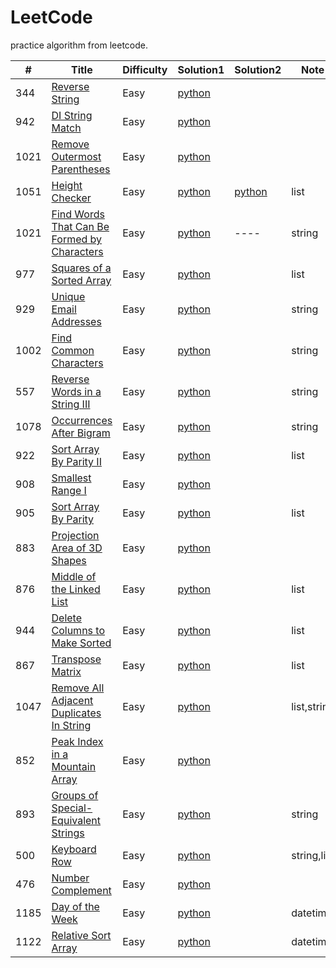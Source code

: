 # LeetCode

practice algorithm from leetcode.

|#| Title |Difficulty | Solution1 | Solution2 | Note |
| ----- | ----- | -------- | ---------- | ---------- |---- | 
344|[Reverse String](https://leetcode.com/problems/reverse-string/)|Easy|[python](/python_leetcode/add%20344)|
942|[DI String Match](https://leetcode.com/problems/di-string-match/)|Easy|[python](https://github.com/xuxiazhuang/LeetCode/blob/master/python_leetcode/_942.py)|
1021|[Remove Outermost Parentheses](https://leetcode.com/problems/remove-outermost-parentheses/)|Easy|[python](https://github.com/xuxiazhuang/LeetCode/blob/master/python_leetcode/1021.%20Remove%20Outermost%20Parentheses)|
1051|[Height Checker](https://leetcode.com/problems/height-checker/)|Easy|[python](https://github.com/xuxiazhuang/LeetCode/blob/master/python_leetcode/1021.%20Remove%20Outermost%20Parentheses)|[python](https://github.com/xuxiazhuang/LeetCode/blob/master/python_leetcode/1021.%20Remove%20Outermost%20Parentheses)|list|
1021|[Find Words That Can Be Formed by Characters](https://leetcode.com/problems/find-words-that-can-be-formed-by-characters/)|Easy|[python](https://github.com/xuxiazhuang/LeetCode/blob/master/python_leetcode/1021.%20Remove%20Outermost%20Parentheses)|----|string|
977|[Squares of a Sorted Array](https://leetcode.com/problems/squares-of-a-sorted-array/)|Easy|[python](https://github.com/xuxiazhuang/LeetCode/blob/master/python_leetcode/977.%20Squares%20of%20a%20Sorted%20Array)|  |list|
929|[Unique Email Addresses](https://leetcode.com/problems/unique-email-addresses/)|Easy|[python](https://github.com/xuxiazhuang/LeetCode/blob/master/python_leetcode/_929.py)|  |string|
1002|[Find Common Characters](https://leetcode.com/problems/find-common-characters/)|Easy|[python](https://github.com/xuxiazhuang/LeetCode/blob/master/python_leetcode/1002.%20Find%20Common%20Characters)|  |string|
557|[Reverse Words in a String III](https://leetcode.com/problems/reverse-words-in-a-string-iii/)|Easy|[python](https://github.com/xuxiazhuang/LeetCode/blob/master/python_leetcode/557.py)|  |string|
1078|[Occurrences After Bigram](https://leetcode.com/problems/occurrences-after-bigram/)|Easy|[python](https://github.com/xuxiazhuang/LeetCode/blob/master/python_leetcode/1078.%20Occurrences%20After%20Bigram)|  |string|
922|[Sort Array By Parity II](https://leetcode.com/problems/sort-array-by-parity-ii/)|Easy|[python](https://github.com/xuxiazhuang/LeetCode/blob/master/python_leetcode/_922.py)|  |list|
908|[Smallest Range I](https://leetcode.com/problems/smallest-range-i/)|Easy|[python](https://github.com/xuxiazhuang/LeetCode/blob/master/python_leetcode/_908.py)|  | |
905|[Sort Array By Parity](https://leetcode.com/problems/sort-array-by-parity/)|Easy|[python](https://github.com/xuxiazhuang/LeetCode/blob/master/python_leetcode/_905.py)|  |list|
883|[Projection Area of 3D Shapes](https://leetcode.com/problems/projection-area-of-3d-shapes/)|Easy|[python](https://github.com/xuxiazhuang/LeetCode/blob/master/python_leetcode/_883.py)|  | |
876|[Middle of the Linked List](https://leetcode.com/problems/middle-of-the-linked-list/)|Easy|[python](https://github.com/xuxiazhuang/LeetCode/blob/master/python_leetcode/_876.py)|  |list|
944|[Delete Columns to Make Sorted](https://leetcode.com/problems/delete-columns-to-make-sorted/)|Easy|[python](https://github.com/xuxiazhuang/LeetCode/blob/master/python_leetcode/944.%20Delete%20Columns%20to%20Make%20Sorted)|  |list|
867|[Transpose Matrix](https://leetcode.com/problems/transpose-matrix/)|Easy|[python](https://github.com/xuxiazhuang/LeetCode/blob/master/python_leetcode/_867.py)|  |list|
1047|[Remove All Adjacent Duplicates In String](https://leetcode.com/problems/remove-all-adjacent-duplicates-in-string/)|Easy|[python](https://github.com/xuxiazhuang/LeetCode/blob/master/python_leetcode/1047.%20Remove%20All%20Adjacent%20Duplicates%20In%20String)|  |list,string|
852|[Peak Index in a Mountain Array](https://leetcode.com/problems/peak-index-in-a-mountain-array/)|Easy|[python](https://github.com/xuxiazhuang/LeetCode/blob/master/python_leetcode/_852.py)|  | |
893|[Groups of Special-Equivalent Strings](https://leetcode.com/problems/groups-of-special-equivalent-strings/)|Easy|[python](https://github.com/xuxiazhuang/LeetCode/blob/master/python_leetcode/893.%20Groups%20of%20Special-Equivalent%20Strings)|  | string|
500|[Keyboard Row](https://leetcode.com/problems/keyboard-row/)|Easy|[python](https://github.com/xuxiazhuang/LeetCode/blob/master/python_leetcode/500.%20Keyboard%20Row)|  | string,list|
476|[Number Complement](https://leetcode.com/problems/number-complement/)|Easy|[python](https://github.com/xuxiazhuang/LeetCode/blob/master/python_leetcode/476.%20Number%20Complement)|  | |
1185|[Day of the Week](https://leetcode.com/problems/day-of-the-week/)|Easy|[python](https://github.com/xuxiazhuang/LeetCode/blob/master/python_leetcode/1185.%20Day%20of%20the%20Week)|  | datetime|
1122|[Relative Sort Array](https://leetcode.com/problems/relative-sort-array/submissions/)|Easy|[python](https://github.com/xuxiazhuang/LeetCode/blob/master/python_leetcode/1122.%20Relative%20Sort%20Array)|  | datetime|





